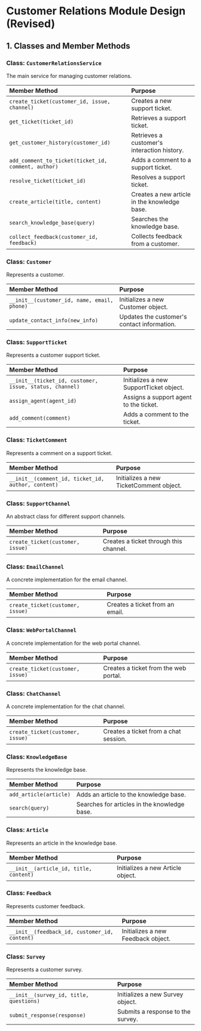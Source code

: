 # Customer Relations Module Design (Revised)

## 1. Classes and Member Methods

### Class: `CustomerRelationsService`

The main service for managing customer relations.

| Member Method | Purpose |
| :--- | :--- |
| `create_ticket(customer_id, issue, channel)` | Creates a new support ticket. |
| `get_ticket(ticket_id)` | Retrieves a support ticket. |
| `get_customer_history(customer_id)` | Retrieves a customer's interaction history. |
| `add_comment_to_ticket(ticket_id, comment, author)` | Adds a comment to a support ticket. |
| `resolve_ticket(ticket_id)` | Resolves a support ticket. |
| `create_article(title, content)` | Creates a new article in the knowledge base. |
| `search_knowledge_base(query)` | Searches the knowledge base. |
| `collect_feedback(customer_id, feedback)` | Collects feedback from a customer. |

### Class: `Customer`

Represents a customer.

| Member Method | Purpose |
| :--- | :--- |
| `__init__(customer_id, name, email, phone)` | Initializes a new Customer object. |
| `update_contact_info(new_info)` | Updates the customer's contact information. |

### Class: `SupportTicket`

Represents a customer support ticket.

| Member Method | Purpose |
| :--- | :--- |
| `__init__(ticket_id, customer, issue, status, channel)` | Initializes a new SupportTicket object. |
| `assign_agent(agent_id)` | Assigns a support agent to the ticket. |
| `add_comment(comment)` | Adds a comment to the ticket. |

### Class: `TicketComment`

Represents a comment on a support ticket.

| Member Method | Purpose |
| :--- | :--- |
| `__init__(comment_id, ticket_id, author, content)` | Initializes a new TicketComment object. |

### Class: `SupportChannel`

An abstract class for different support channels.

| Member Method | Purpose |
| :--- | :--- |
| `create_ticket(customer, issue)` | Creates a ticket through this channel. |

### Class: `EmailChannel`

A concrete implementation for the email channel.

| Member Method | Purpose |
| :--- | :--- |
| `create_ticket(customer, issue)` | Creates a ticket from an email. |

### Class: `WebPortalChannel`

A concrete implementation for the web portal channel.

| Member Method | Purpose |
| :--- | :--- |
| `create_ticket(customer, issue)` | Creates a ticket from the web portal. |

### Class: `ChatChannel`

A concrete implementation for the chat channel.

| Member Method | Purpose |
| :--- | :--- |
| `create_ticket(customer, issue)` | Creates a ticket from a chat session. |

### Class: `KnowledgeBase`

Represents the knowledge base.

| Member Method | Purpose |
| :--- | :--- |
| `add_article(article)` | Adds an article to the knowledge base. |
| `search(query)` | Searches for articles in the knowledge base. |

### Class: `Article`

Represents an article in the knowledge base.

| Member Method | Purpose |
| :--- | :--- |
| `__init__(article_id, title, content)` | Initializes a new Article object. |

### Class: `Feedback`

Represents customer feedback.

| Member Method | Purpose |
| :--- | :--- |
| `__init__(feedback_id, customer_id, content)` | Initializes a new Feedback object. |

### Class: `Survey`

Represents a customer survey.

| Member Method | Purpose |
| :--- | :--- |
| `__init__(survey_id, title, questions)` | Initializes a new Survey object. |
| `submit_response(response)` | Submits a response to the survey. |